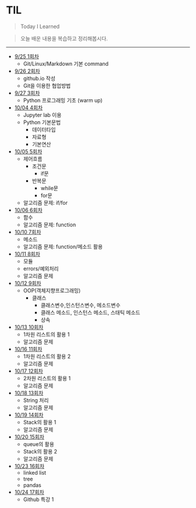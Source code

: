 # TIL

> Today I Learned

> 오늘 배운 내용을 복습하고 정리해봅시다.

---
- [9/25 1회차](./Review/001_230925.md) 
    - Git/Linux/Markdown 기본 command
- [9/26 2회차](./Review/002_230926.md)
    - github.io 작성
    - Git을 이용한 협업방법
- [9/27 3회차](./Review/003_230927.md)
    - Python 프로그래밍 기초 (warm up)
- [10/04 4회차](./Review/004_231004.md)
    - Jupyter lab 이용
    - Python 기본문법
        - 데이터타입
        - 자료형
        - 기본연산
- [10/05 5회차](./Review/005_231005.md)
    - 제어흐름
        - 조건문
            - if문
        - 반복문
            - while문
            - for문
    - 알고리즘 문제: if/for
- [10/06 6회차](./Review/006_231006.md)
    - 함수
    - 알고리즘 문제: function
- [10/10 7회차](./Review/007_231010.md)
    - 메소드
    - 알고리즘 문제: function/메소드 활용
- [10/11 8회차](./Review/008_231011.md)
    - 모듈
    - errors/예외처리
    - 알고리즘 문제
- [10/12 9회차](./Review/009_231012.md)
    - OOP(객체지향프로그래밍)
        - 클래스
            - 클래스변수,인스턴스변수, 메소드변수
            - 클래스 메소드, 인스턴스 메소드, 스태틱 메소드
            - 상속
- [10/13 10회차](./Review/010_231013.md)
    - 1차원 리스트의 활용 1
    - 알고리즘 문제
- [10/16 11회차](./Review/011_231016.md)
    - 1차원 리스트의 활용 2
    - 알고리즘 문제
- [10/17 12회차](./Review/012_231017.md)
    - 2차원 리스트의 활용 1
    - 알고리즘 문제
- [10/18 13회차](./Review/013_231018.md)
    - String 처리
    - 알고리즘 문제
- [10/19 14회차](./Review/014_231019.md)
    - Stack의 활용 1
    - 알고리즘 문제
- [10/20 15회차](./Review/015_231020.md)
    - queue의 활용
    - Stack의 활용 2
    - 알고리즘 문제
- [10/23 16회차](./Review/016_231023.md)
    - linked list
    - tree
    - pandas
- [10/24 17회차](./Review/017_231024.md)
    - Github 특강 1
    